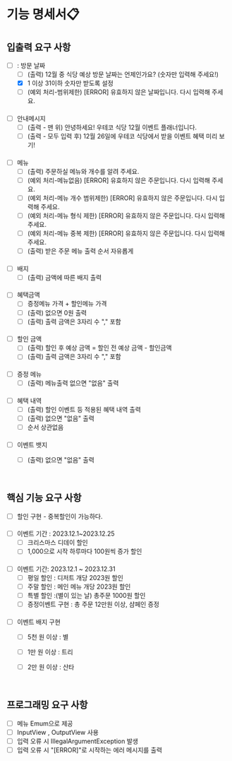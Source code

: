# 기능 명세서📋


## 입출력 요구 사항 
- [ ] : 방문 날짜
  - [ ]  (출력) 12월 중 식당 예상 방문 날짜는 언제인가요? (숫자만 입력해 주세요!)
  - [x]  1 이상 31이하 숫자만 받도록 설정
  - [ ] (예외 처리-범위제한) [ERROR] 유효하지 않은 날짜입니다. 다시 입력해 주세요.
####
- [ ] 안내메시지 
  - [ ] (출력 - 맨 위) 안녕하세요! 우테코 식당 12월 이벤트 플래너입니다.
  - [ ] (출력 - 모두 입력 후) 12월 26일에 우테코 식당에서 받을 이벤트 혜택 미리 보기!
####
- [ ] 메뉴
  - [ ] (출력) 주문하실 메뉴와 개수를 알려 주세요.
  - [ ] (예외 처리-메뉴없음) [ERROR] 유효하지 않은 주문입니다. 다시 입력해 주세요.
  - [ ] (예외 처리-메뉴 개수 범위제한) [ERROR] 유효하지 않은 주문입니다. 다시 입력해 주세요.
  - [ ] (예외 처리-메뉴 형식 제한) [ERROR] 유효하지 않은 주문입니다. 다시 입력해 주세요.
  - [ ] (예외 처리-메뉴 중복 제한) [ERROR] 유효하지 않은 주문입니다. 다시 입력해 주세요.
  - [ ] (출력) 받은 주문 메뉴 출력 순서 자유롭게 
####
- [ ] 배지
  - [ ] (출력) 금액에 따른 배지 출력 
####
- [ ] 혜택금액 
  - [ ] 증정메뉴 가격 + 할인메뉴 가격
  - [ ] (출력) 없으면 0원 출력 
  - [ ] (출력)  출력 금액은 3자리 수 "," 포함
####
- [ ] 할인 금액
  - [ ] (출력) 할인 후 예상 금액 = 할인 전 예상 금액 - 할인금액
  - [ ] (출력) 출력 금액은 3자리 수 "," 포함 
####
- [ ] 증정 메뉴
  - [ ] (출력) 메뉴출력 없으면 "없음" 출력

####
- [ ] 혜택 내역
  - [ ] (출력) 할인 이벤트 등 적용된 혜택 내역 출력
  - [ ] (출력) 없으면 "없음" 출력
  - [ ] 순서 상관없음
####
 - [ ] 이벤트 뱃지
   - [ ] (출력) 없으면 "없음" 출력
 


<br>

## 핵심 기능 요구 사항
- [ ] 할인 구현  - 중복할인이 가능하다. 
####
- [ ] 이벤트 기간 : 2023.12.1~2023.12.25
  - [ ] 크리스마스 디데이 할인 
  - [ ] 1,000으로 시작 하루마다 100원씩 증가 할인
####
  - [ ] 이벤트 기간: 2023.12.1 ~ 2023.12.31
    - [ ] 평일 할인 : 디저트 개당 2023원 할인
    - [ ] 주말 할인 : 메인 메뉴 개당 2023원 할인 
    - [ ] 특별 할인 :(별이 있는 날) 총주문 1000원 할인 
    - [ ] 증정이벤트 구현  : 총 주문 12만원 이상, 샴페인 증정
####
- [ ] 이벤트 배지 구현 
  - [ ] 5천 원 이상 : 별
  - [ ] 1만 원 이상 : 트리
  - [ ] 2만 원 이상 : 산타

 
<br> 

## 프로그래밍 요구 사항
- [ ] 메뉴 Emum으로 제공
- [ ] InputView , OutputView 사용 
- [ ] 입력 오류 시 IllegalArgumentException 발생 
- [ ] 입력 오류 시 "[ERROR]"로 시작하는 에러 메시지를 출력 